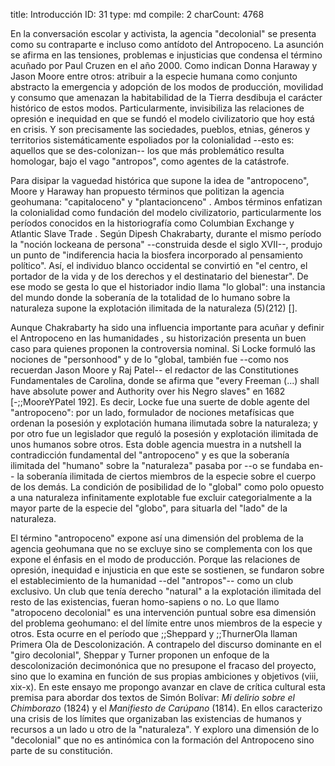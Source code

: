title:          Introducción
ID:             31
type:           md
compile:        2
charCount:      4768


En la conversación escolar y activista, la agencia "decolonial" se presenta como su contraparte e incluso como  antídoto del Antropoceno<!--nota: ejemplos-->. La asunción se afirma en las tensiones, problemas e injusticias que condensa el término acuñado por Paul Cruzen en el año 2000. Como indican Donna Haraway y Jason Moore entre otros<!--nota: ejemplos-->: atribuir a la especie humana como conjunto abstracto la emergencia y adopción de los modos de producción, movilidad y consumo que amenazan la habitabilidad de la Tierra desdibuja el carácter histórico de estos modos. Particularmente, invisibiliza las relaciones de opresión e inequidad en que se fundó el modelo civilizatorio que hoy está en crisis. Y son precisamente las sociedades, pueblos, etnias, géneros y territorios sistemáticamente espoliados por la colonialidad --esto es: aquellos que se des-colonizan-- los que más problemático resulta homologar, bajo el vago "antropos", como agentes de la catástrofe.

Para disipar la vaguedad histórica que supone la idea de "antropoceno", Moore y Haraway han propuesto términos que politizan la agencia geohumana: "capitaloceno" <!--definición--> y "plantacionceno" <!--definición-->. Ambos términos enfatizan la colonialidad como fundación del modelo civilizatorio, particularmente los períodos conocidos en la historiografía como Columbian Exchange y Atlantic Slave Trade <!--referencias-->.  Según Dipesh Chakrabarty, durante el mismo período la "noción lockeana de persona" --construida desde el siglo XVII--, produjo un punto de "indiferencia hacia la biosfera incorporado al pensamiento político". Así, el individuo blanco occidental se convirtió en "el centro, el portador de la vida y de los derechos y el destinatario del bienestar". De ese modo se gesta lo que el historiador indio llama "lo global": una instancia del mundo donde la soberanía de la totalidad de lo humano sobre la naturaleza supone la explotación ilimitada de la naturaleza (5)(212) [<!--(#ftn11)-->]. 

Aunque Chakrabarty ha sido una influencia importante para acuñar y definir el Antropoceno en las humanidades <!--referencia-->, su historización presenta un buen caso para quienes proponen la controversia nominal. Si Locke formuló las nociones de "personhood" y de lo "global, también fue --como nos recuerdan Jason Moore y Raj Patel-- el redactor de las Constitutiones Fundamentales de Carolina, donde se afirma que "every Freeman (...) shall have absolute power and Authority over his Negro slaves" en 1682 [-;;MooreYPatel 192]. Es decir, Locke fue una suerte de doble agente del "antropoceno": por un lado, formulador de nociones metafísicas que ordenan la posesión y explotación humana ilimutada sobre la naturaleza; y por otro fue un legislador que reguló la posesión y explotación ilimitada de unos humanos sobre otros. Esta doble agencia muestra in a nutshell la contradicción fundamental del "antropoceno" y es que la soberanía ilimitada del "humano" sobre la "naturaleza" pasaba por --o se fundaba en-- la soberanía ilimitada de ciertos miembros de la especie sobre el cuerpo de los demás. La condición de posibilidad de lo "global" como polo opuesto a una naturaleza infinitamente explotable fue excluir categorialmente a la mayor parte de la especie del "globo", para situarla del "lado" de la naturaleza. 

El término "antropoceno" expone así una dimensión del problema de la agencia geohumana que no se excluye sino se complementa con los que expone el énfasis en el modo de producción. Porque las relaciones de opresión, inequidad e injusticia en que este se sostienen, se fundaron sobre el establecimiento de la humanidad --del "antropos"-- como un club exclusivo. Un club que tenía derecho "natural" a la explotación ilimitada del resto de las existencias, fueran homo-sapiens o no. Lo que llamo "atropoceno decolonial" es una intervención puntual sobre esa dimensión del problema geohumano: el del límite entre unos miembros de la especie y otros. Esta ocurre en el período que ;;Sheppard y ;;ThurnerOla llaman Primera Ola de Descolonización. A contrapelo del discurso dominante en el "giro decolonial", Sheppar y Turner proponen un enfoque de la descolonización decimonónica que no presupone el fracaso del proyecto, sino que lo examina en función de sus propias ambiciones y objetivos (viii, xix-x). En este ensayo me propongo avanzar en clave de crítica cultural esta premisa para abordar dos textos de Simón Bolívar: *Mi delirio sobre el Chimborazo* (1824) y el *Manifiesto de Carúpano* (1814). En ellos caracterizo una crisis de los límites que organizaban las existencias de humanos y recursos a un lado u otro de la "naturaleza". Y exploro una dimensión de lo "decolonial" que no es antinómica con la formación del Antropoceno sino parte de su constitución.